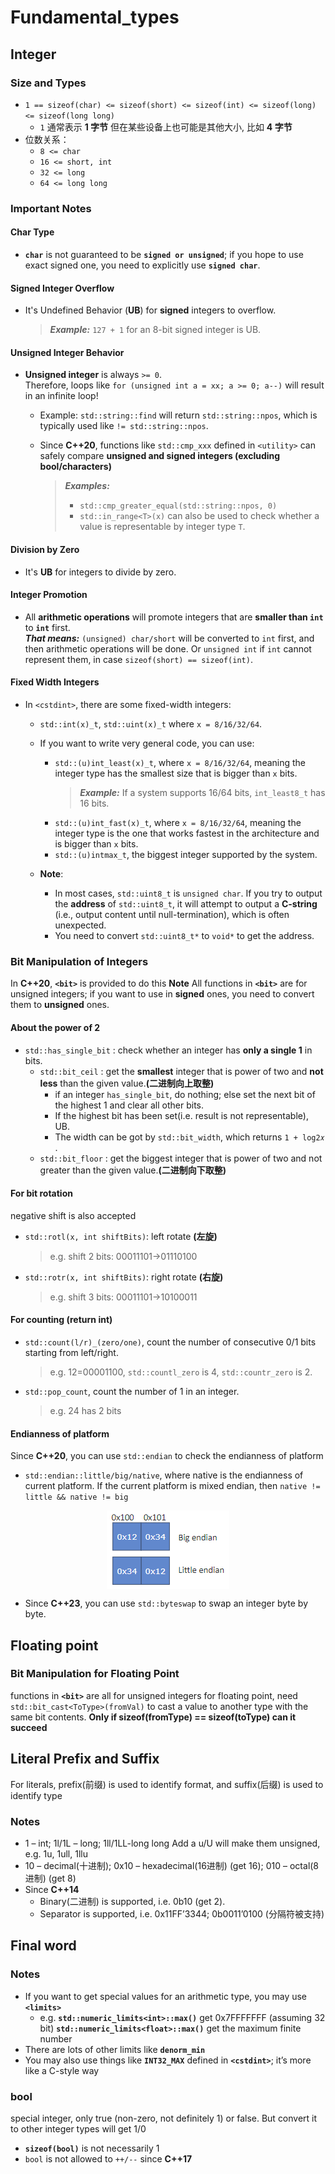 # Fundamental_types

## Integer

### Size and Types

- `1 == sizeof(char) <= sizeof(short) <= sizeof(int) <= sizeof(long) <= sizeof(long long)`
  - `1` 通常表示 **1 字节** 但在某些设备上也可能是其他大小, 比如 **4 字节**
- 位数关系：
  - `8 <= char`
  - `16 <= short, int`
  - `32 <= long`
  - `64 <= long long`

### Important Notes

#### Char Type  

- **`char`** is not guaranteed to be **`signed or unsigned`**;
   if you hope to use exact signed one, you need to explicitly use **`signed char`**.

#### Signed Integer Overflow  

- It's Undefined Behavior (**UB**) for **signed** integers to overflow.  
     > ***Example:***
     `127 + 1` for an 8-bit signed integer is UB.

#### Unsigned Integer Behavior  

- **Unsigned integer** is always `>= 0`.  
     Therefore, loops like `for (unsigned int a = xx; a >= 0; a--)` will result in an infinite loop!  
  - Example: `std::string::find` will return `std::string::npos`, which is typically used like `!= std::string::npos`.

  - Since **C++20**, functions like `std::cmp_xxx` defined in `<utility>` can safely compare **unsigned and signed integers (excluding bool/characters)**  
     > ***Examples:***
     > - `std::cmp_greater_equal(std::string::npos, 0)`
     > - `std::in_range<T>(x)` can also be used to check whether a value is representable by integer type `T`.

#### Division by Zero  

- It's **UB** for integers to divide by zero.

#### Integer Promotion  

- All **arithmetic operations** will promote integers that are **smaller than `int`** to **`int`** first.  
     ***That means:***
     `(unsigned) char/short` will be converted to `int` first, and then arithmetic operations will be done. Or `unsigned int` if `int` cannot represent them, in case `sizeof(short) == sizeof(int)`.

#### Fixed Width Integers  

- In `<cstdint>`, there are some fixed-width integers:
  - `std::int(x)_t`, `std::uint(x)_t` where `x = 8/16/32/64`.

  - If you want to write very general code, you can use:
    - `std::(u)int_least(x)_t`, where `x = 8/16/32/64`, meaning the integer type has the smallest size that is bigger than `x` bits.  
        > ***Example:***
        If a system supports 16/64 bits, `int_least8_t` has 16 bits.
    - `std::(u)int_fast(x)_t`, where `x = 8/16/32/64`, meaning the integer type is the one that works fastest in the architecture and is bigger than `x` bits.
    - `std::(u)intmax_t`, the biggest integer supported by the system.  
  - **Note**:  
    - In most cases, `std::uint8_t` is `unsigned char`. If you try to output the **address** of `std::uint8_t`, it will attempt to output a **C-string** (i.e., output content until null-termination), which is often unexpected.
    - You need to convert `std::uint8_t*` to `void*` to get the address.

### Bit Manipulation of Integers

In **C++20**, **`<bit>`** is provided to do this
**Note**
All functions in **`<bit>`** are for unsigned integers;
if you want to use in **signed** ones, you need to convert them to **unsigned** ones.

#### About the power of 2

- `std::has_single_bit` : check whether an integer has **only a single 1** in bits.
  - `std::bit_ceil` : get the **smallest** integer that is power of two and **not less** than the given value.**(二进制向上取整)**
    - if an integer `has_single_bit`, do nothing; else set the next bit of the highest 1 and clear all other bits.
    - If the highest bit has been set(i.e. result is not representable), UB.
    - The width can be got by `std::bit_width`, which returns `1 + log2𝑥` .
  - `std::bit_floor` : get the biggest integer that is power of two and not greater than the given value.**(二进制向下取整)**

#### For bit rotation

negative shift is also accepted

- `std::rotl(x, int shiftBits)`: left rotate **(左旋)**
  > e.g. shift 2 bits: 00011101->01110100
- `std::rotr(x, int shiftBits)`: right rotate **(右旋)**
  > e.g. shift 3 bits: 00011101->10100011

#### For counting (return int)

- `std::count(l/r)_(zero/one)`, count the number of consecutive 0/1 bits starting from left/right.
  > e.g. 12=00001100, `std::countl_zero` is 4, `std::countr_zero` is 2.
- `std::pop_count`, count the number of 1 in an integer.
  > e.g. 24 has 2 bits

#### Endianness of platform

Since **C++20**, you can use `std::endian` to check the endianness of platform

- `std::endian::little/big/native`, where native is the endianness of current platform.
If the current platform is mixed endian, then `native != little && native != big`
<img src="endian.png" alt="endian" style="display:block; margin:auto;" />

- Since **C++23**, you can use `std::byteswap` to swap an integer byte by byte.

## Floating point

### Bit Manipulation for Floating Point

functions in **`<bit>`** are all for unsigned integers
for floating point, need `std::bit_cast<ToType>(fromVal)` to cast a value to another type with the same bit contents.
**Only if sizeof(fromType) == sizeof(toType) can it succeed**

## Literal Prefix and Suffix

For literals, prefix(前缀) is used to identify format, and suffix(后缀) is used to identify type

### Notes
  
- 1 – int; 1l/1L – long; 1ll/1LL-long long
  Add a u/U will make them unsigned, e.g. 1u, 1ull, 1llu
- 10 – decimal(十进制); 0x10 – hexadecimal(16进制) (get 16); 010 – octal(8进制) (get 8)
- Since **C++14**
  - Binary(二进制) is supported, i.e. 0b10 (get 2).
  - Separator is supported, i.e. 0x11FF’3344; 0b0011’0100 (分隔符被支持)

## Final word

### Notes

- If you want to get special values for an arithmetic type, you may
use **`<limits>`**
  - e.g. **`std::numeric_limits<int>::max()`** get 0x7FFFFFFF (assuming 32 bit)
  **`std::numeric_limits<float>::max()`** get the maximum finite number
- There are lots of other limits like **`denorm_min`**
- You may also use things like **`INT32_MAX`** defined in **`<cstdint>`**; it’s more like a C-style way

### bool

special integer, only true (non-zero, not definitely 1) or false. But convert it to other integer types will get 1/0

- **`sizeof(bool)`** is not necessarily 1
- `bool` is not allowed to `++/--` since **C++17**
